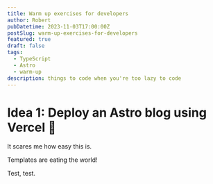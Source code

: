 ```yaml
---
title: Warm up exercises for developers
author: Robert
pubDatetime: 2023-11-03T17:00:00Z
postSlug: warm-up-exercises-for-developers
featured: true
draft: false
tags:
  - TypeScript
  - Astro
  - warm-up
description: things to code when you're too lazy to code
---
```


# Idea 1: Deploy an Astro blog using Vercel 👀

It scares me how easy this is.

Templates are eating the world!

Test, test.
